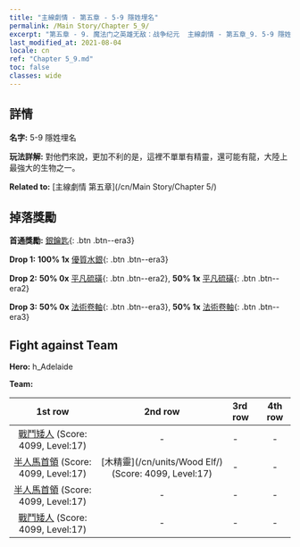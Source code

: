 ```yaml
---
title: "主線劇情 - 第五章 - 5-9 隱姓埋名"
permalink: /Main Story/Chapter 5_9/
excerpt: "第五章 - 9. 魔法门之英雄无敌：战争纪元  主線劇情 - 第五章_9. 5-9 隱姓埋名"
last_modified_at: 2021-08-04
locale: cn
ref: "Chapter 5_9.md"
toc: false
classes: wide
---
```


## 詳情

 **名字:** 5-9 隱姓埋名

 **玩法詳解:** 對他們來說，更加不利的是，這裡不單單有精靈，還可能有龍，大陸上最強大的生物之一。

 **Related to:** [主線劇情 第五章](/cn/Main Story/Chapter 5/)

## 掉落獎勵

 **首通獎勵:** [銀鑰匙](/cn/Items/con_693/){: .btn .btn--era3}

 **Drop 1:** **100% 1x** [優質水銀](/cn/Items/mat_14/){: .btn .btn--era3}

 **Drop 2:** **50% 0x** [平凡硫磺](/cn/Items/mat_9/){: .btn .btn--era2}, **50% 1x** [平凡硫磺](/cn/Items/mat_9/){: .btn .btn--era2}

 **Drop 3:** **50% 0x** [法術卷軸](/cn/Items/con_694/){: .btn .btn--era3}, **50% 1x** [法術卷軸](/cn/Items/con_694/){: .btn .btn--era3}


## Fight against Team
 **Hero:** h_Adelaide

 **Team:**


  | 1st row | 2nd row | 3rd row | 4th row |
  |:----:|:----:|:----|:----:|
  | [戰鬥矮人](/cn/units/Dwarf/) (Score: 4099, Level:17)  | - | - | - |
  | [半人馬首領](/cn/units/Centaur/) (Score: 4099, Level:17)  | [木精靈](/cn/units/Wood Elf/) (Score: 4099, Level:17)  | - | - |
  | [半人馬首領](/cn/units/Centaur/) (Score: 4099, Level:17)  | - | - | - |
  | [戰鬥矮人](/cn/units/Dwarf/) (Score: 4099, Level:17)  | - | - | - |


